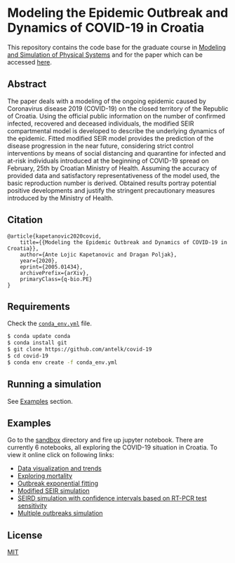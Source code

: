# Modeling the Epidemic Outbreak and Dynamics of COVID-19 in Croatia

This repository contains the code base for the graduate course in [Modeling and Simulation of Physical Systems](https://nastava.fesb.unist.hr/nastava/predmeti/11623) and for the paper which can be accessed [here](https://arxiv.org/abs/2005.01434). 

Abstract
--------
The paper deals with a modeling of the ongoing epidemic caused by Coronavirus disease 2019 (COVID-19) on the closed territory of the Republic of Croatia. Using the official public information on the number of confirmed infected, recovered and deceased individuals, the modified SEIR compartmental model is developed to describe the underlying dynamics of the epidemic. Fitted modified SEIR model provides the prediction of the disease progression in the near future, considering strict control interventions by means of social distancing and quarantine for infected and at-risk individuals introduced at the beginning of COVID-19 spread on February, 25th by Croatian Ministry of Health. Assuming the accuracy of provided data and satisfactory representativeness of the model used, the basic reproduction number is derived. Obtained results portray potential positive developments and justify the stringent precautionary measures introduced by the Ministry of Health. 

Citation
--------
```citation
@article{kapetanovic2020covid,
    title={{Modeling the Epidemic Outbreak and Dynamics of COVID-19 in Croatia}},
    author={Ante Lojic Kapetanovic and Dragan Poljak},
    year={2020},
    eprint={2005.01434},
    archivePrefix={arXiv},
    primaryClass={q-bio.PE}
}
```

## Requirements 

Check the [`conda_env.yml`](https://github.com/antelk/covid-19/blob/master/conda_env.yml) file.

```bash
$ conda update conda
$ conda install git
$ git clone https://github.com/antelk/covid-19
$ cd covid-19
$ conda env create -f conda_env.yml
```

## Running a simulation

See [Examples](#Examples) section.

## Examples

Go to the [sandbox](https://github.com/antelk/covid-19/tree/master/sandbox) directory and fire up jupyter notebook.
There are currently 6 notebooks, all exploring the COVID-19 situation in Croatia. To view it online click on following links:
* [Data visualization and trends](https://github.com/antelk/covid-19/blob/master/sandbox/00-Data-Visualization-and-Trends.ipynb)
* [Exploring mortality](https://github.com/antelk/covid-19/blob/master/sandbox/01-Exploring-Mortality.ipynb)
* [Outbreak exponential fitting](https://github.com/antelk/covid-19/blob/master/sandbox/02-Second-Wave-Curve-Fitting.ipynb)
* [Modified SEIR simulation](https://github.com/antelk/covid-19/blob/master/sandbox/03-Modified-SEIR-Simulation.ipynb)
* [SEIRD simulation with confidence intervals based on RT-PCR test sensitivity](https://github.com/antelk/covid-19/blob/master/sandbox/04-SEIRD-Simulation.ipynb)
* [Multiple outbreaks simulation](https://github.com/antelk/covid-19/blob/master/sandbox/05-Multiple-Waves-Simulation.ipynb)

## License

[MIT](https://github.com/antelk/covid-19/blob/master/LICENSE)

